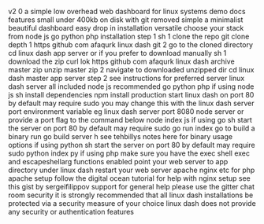 v2 0 a simple low overhead web dashboard for linux systems demo docs features small under 400kb on disk with git removed simple a minimalist beautiful dashboard easy drop in installation versatile choose your stack from node js go python php installation step 1 sh 1 clone the repo git clone depth 1 https github com afaqurk linux dash git 2 go to the cloned directory cd linux dash app server or if you prefer to download manually sh 1 download the zip curl lok https github com afaqurk linux dash archive master zip unzip master zip 2 navigate to downloaded unzipped dir cd linux dash master app server step 2 see instructions for preferred server linux dash server all included node js recommended go python php if using node js sh install dependencies npm install production start linux dash on port 80 by default may require sudo you may change this with the linux dash server port environment variable eg linux dash server port 8080 node server or provide a port flag to the command below node index js if using go sh start the server on port 80 by default may require sudo go run index go to build a binary run go build server h see tehbillys notes here for binary usage options if using python sh start the server on port 80 by default may require sudo python index py if using php make sure you have the exec shell exec and escapeshellarg functions enabled point your web server to app directory under linux dash restart your web server apache nginx etc for php apache setup follow the digital ocean tutorial for help with nginx setup see this gist by sergeifilippov support for general help please use the gitter chat room security it is strongly recommended that all linux dash installations be protected via a security measure of your choice linux dash does not provide any security or authentication features